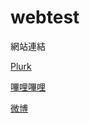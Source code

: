 # webtest
網站連結

<a href="http://www.plurk.com/top/#?lang=zh">Plurk</a>

<a href="http://www.bilibili.com/">嗶哩嗶哩</a>

<a href="http://www.weibo.com/login.php">微博</a>
